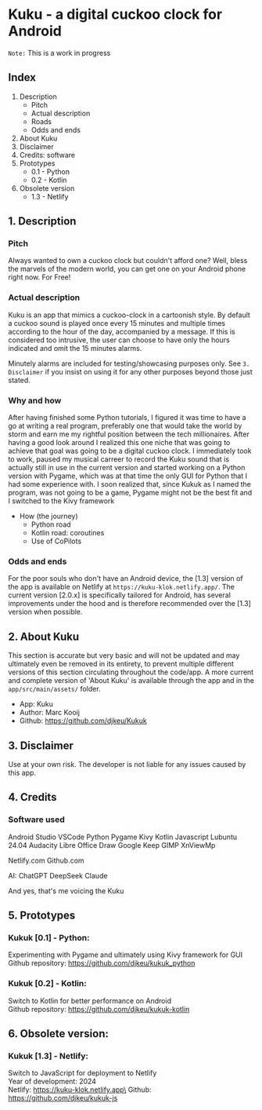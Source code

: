 # Kuku - a digital cuckoo clock for Android

`Note:` This is a work in progress


## Index
1. Description
    - Pitch
    - Actual description
    - Roads
    - Odds and ends
2. About Kuku
3. Disclaimer
4. Credits: software
5. Prototypes
    - 0.1 - Python
    - 0.2 - Kotlin 
6. Obsolete version
    - 1.3 - Netlify


## 1. Description
### Pitch
Always wanted to own a cuckoo clock but couldn't afford one?
Well, bless the marvels of the modern world, you can get one on your Android phone right now. For Free!

### Actual description
Kuku is an app that mimics a cuckoo-clock in a cartoonish style. By default a cuckoo sound is played once every 15 minutes and multiple times according to the hour of the day, accompanied by a message. If this is considered too intrusive, the user can choose to have only the hours indicated and omit the 15 minutes alarms.

Minutely alarms are included for testing/showcasing purposes only. See `3. Disclaimer` if you insist on using it for any other purposes beyond those just stated.

### Why and how
After having finished some Python tutorials, I figured it was time to have a go at writing a real program, preferably one that would take the world by storm and earn me my rightful position between the tech millionaires. After having a good look around I realized this one niche that was going to achieve that goal was going to be a digital cuckoo clock. I immediately took to work, paused my musical carreer to record the Kuku sound that is actually still in use in the current version and started working on a Python version with Pygame, which was at that time the only GUI for Python that I had some experience with. I soon realized that, since Kukuk as I named the program, was not going to be a game, Pygame might not be the best fit and I switched to the Kivy framework

- How (the journey)
    - Python road
    - Kotlin road: coroutines
    - Use of CoPilots

### Odds and ends
For the poor souls who don't have an Android device, the [1.3] version of the app is available on Netlify at `https://kuku-klok.netlify.app/`. The current version [2.0.x] is specifically tailored for Android, has several improvements under the hood and is therefore recommended over the [1.3] version when possible.


## 2. About Kuku
This section is accurate but very basic and will not be updated and may ultimately even be removed in its entirety, to prevent multiple different versions of this section circulating throughout the code/app. A more current and complete version of 'About Kuku' is available through the app and in the `app/src/main/assets/` folder.
- App: Kuku
- Author: Marc Kooij
- Github: https://github.com/djkeu/Kukuk


## 3. Disclaimer
Use at your own risk. The developer is not liable for any issues caused by this app.


## 4. Credits
### Software used
Android Studio
VSCode
Python
Pygame
Kivy
Kotlin
Javascript
Lubuntu 24.04
Audacity
Libre Office Draw
Google Keep
GIMP
XnViewMp

Netlify.com
Github.com

AI:
ChatGPT
DeepSeek
Claude

And yes, that's me voicing the Kuku

## 5. Prototypes
### Kukuk [0.1] - Python:
Experimenting with Pygame and ultimately using Kivy framework for GUI\
Github repository: https://github.com/djkeu/kukuk_python

### Kukuk [0.2] - Kotlin:
Switch to Kotlin for better performance on Android\
Github repository: https://github.com/djkeu/kukuk-kotlin


## 6. Obsolete version:
### Kukuk [1.3] - Netlify:
Switch to JavaScript for deployment to Netlify\
Year of development: 2024\
Netlify: https://kuku-klok.netlify.app\
Github: https://github.com/djkeu/kukuk-js
